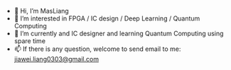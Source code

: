 - 👋 Hi, I’m MasLiang
- 👀 I’m interested in FPGA / IC design / Deep Learning / Quantum Computing
- 🌱 I’m currently and IC designer and learning Quantum Computing using spare time
- 📫 If there is any question, welcome to send email to me: jiawei.liang0303@gmail.com 
